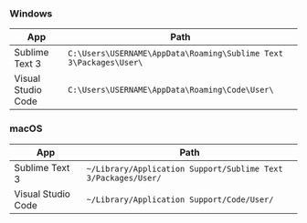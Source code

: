 ### Windows

App | Path
--- | ---
Sublime Text 3 | `C:\Users\USERNAME\AppData\Roaming\Sublime Text 3\Packages\User\`
Visual Studio Code | `C:\Users\USERNAME\AppData\Roaming\Code\User\`


### macOS

App | Path
--- | ---
Sublime Text 3 | `~/Library/Application Support/Sublime Text 3/Packages/User/`
Visual Studio Code | `~/Library/Application Support/Code/User/`
